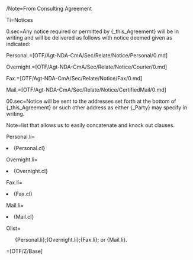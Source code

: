 /Note=From Consulting Agreement
 
Ti=Notices

0.sec=Any notice required or permitted by {_this_Agreement} will be in writing and will be delivered as follows with notice deemed given as indicated:

Personal.=[OTF/Agt-NDA-CmA/Sec/Relate/Notice/Personal/0.md]

Overnight.=[OTF/Agt-NDA-CmA/Sec/Relate/Notice/Courier/0.md]

Fax.=[OTF/Agt-NDA-CmA/Sec/Relate/Notice/Fax/0.md]

Mail.=[OTF/Agt-NDA-CmA/Sec/Relate/Notice/CertifiedMail/0.md]

00.sec=Notice will be sent to the addresses set forth at the bottom of {_this_Agreement} or such other address as either {_Party} may specify in writing.

Note=list that allows us to easily concatenate and knock out clauses. 

Personal.li=<li>{Personal.cl}

Overnight.li=<li>{Overnight.cl}

Fax.li=<li>{Fax.cl}

Mail.li=<li>{Mail.cl}

Olist=<ol class="secs-or">{Personal.li};{Overnight.li};{Fax.li}; or {Mail.li}.</ol>

=[OTF/Z/Base]